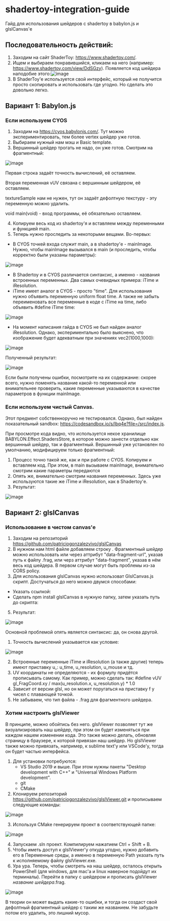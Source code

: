 # shadertoy-integration-guide
Гайд для использования шейдеров с shadertoy в babylon.js и glslCanvas'е

## Последовательность действий:

1. Заходим на сайт ShaderToy: https://www.shadertoy.com/.
2. Ищем и выбираем понравившийся, кликаем на него (например: https://www.shadertoy.com/view/DdSGzy). Появляется код шейдера наподобие этого:![image](https://user-images.githubusercontent.com/35637110/200515890-7d156489-1fb0-4f91-b37f-f1c4f64f898b.png)
3. В ShaderToy'е используется свой интерфейс, который не получится просто скопировать и использовать где угодно. Но сделать это довольно легко.

## Вариант 1: Babylon.js
### Если используем CYOS
1. Заходим на https://cyos.babylonjs.com/. Тут можно экспериментировать, тем более vertex шейдер уже готов.
2. Выбираем нужный нам мэш и Basic template.
3. Вершинный шейдер трогать не надо, он уже готов. Смотрим на фрагментный:

![image](https://user-images.githubusercontent.com/35637110/200520382-bcd0e8fc-90a4-42b1-b33f-eed623879ba8.png)

Первая строка задаёт точность вычислений, её оставляем. 

Вторая переменная vUV связана с вершинным шейдером, её оставляем. 

textureSample нам не нужен, тут он задаёт дефолтную текстуру - эту переменную можно удалить. 

void main(void) - вход программы, её обязательно оставляем. 

4. Копируем весь код из shadertoy'я и вставляем между переменными и функцией main.
5. Теперь нужно проследить за некоторыми вещами. Во-первых: 
  - В CYOS точкей входа служит main, а в shadertoy'е - mainImage. Нужно, чтобы mainImage вызывался в main (и проследить, чтобы корректно были указаны параметры):
   
![image](https://user-images.githubusercontent.com/35637110/200522384-f58cd782-91d4-457f-acab-7b492c7fa9f4.png)

  - В Shadertoy и в CYOS различается синтаксис, а именно - названия встроенных переменных. Два самых очевидных примера: iTime и iResolution. 
  - iTime имеет аналог в CYOS - просто "time". Для использования нужно объявить переменную uniform float time. А также не забыть переименовать все переменные в коде с iTime на time, либо объявить #define iTime time:
   
![image](https://user-images.githubusercontent.com/35637110/200525611-047958cf-1243-44b9-bda7-b69808b1279a.png)

  - На момент написания гайда в CYOS не был найден аналог iResolution. Однако, экспериментально было выяснено, что изображение будет адекватным при значениях vec2(1000,1000):

![image](https://user-images.githubusercontent.com/35637110/200525939-e402e00d-6342-49d7-b080-c9eca64379c1.png)

Полученный результат:

![image](https://user-images.githubusercontent.com/35637110/200526031-697a4c0e-b34d-482d-9218-257820cecb32.png)

Если были получены ошибки, посмотрите на их содержание: скорее всего, нужно поменять название какой-то переменной или внимательнее проверить, какие переменные указываются в качестве параметров в функции mainImage.

### Если используем чистый Canvas.
Этот предмент собственноручно не тестировался. Однако, был найден показательный sandbox: https://codesandbox.io/s/lbq4e?file=/src/index.js.

При просмотре кода видно, что используется некое хранилище BABYLON.Effect.ShadersStore, в которое можно занести отдельно как вершинный шейдер, так и фрагментный. Вершинный уже установлен по умолчанию, модифицируем только фрагментный:
1. Процесс точно такой же, как и при работе с CYOS. Копируем и вставляем код. При этом, в main вызываем mainImage, внимательно смотрим какие параметры передаются
2. Опять же, внимательно смотрим названия переменных. Здесь уже используются такие же iTime и iResolution, как в Shadertoy'е.
3. Результат:

![image](https://user-images.githubusercontent.com/35637110/200529303-66ebf89f-e0ea-41c4-8977-df5166cfca34.png)

## Вариант 2: glslCanvas
### Использование в чистом canvas'е
1. Заходим на репозиторий https://github.com/patriciogonzalezvivo/glslCanvas
2. В нужном нам html файле добавляем строку <canvas class="glslCanvas" data-fragment-url="shader.frag" width="500" height="500"></canvas>. Фрагментный шейдер можно использовать или через аттрибут "data-fragment-url", указав путь к файлу .frag, или черз аттрибут "data-fragment", указав в нём весь код шейдера.
В первом случае могут быть проблемы из-за CORS policy.
4. Для использования glslCanvas нужно использоват GlslCanvas.js скрипт. Достучаться до него можно двумся способами:
  - Указать ссылкой: <script type="text/javascript" src="https://rawgit.com/patriciogonzalezvivo/glslCanvas/master/dist/GlslCanvas.js"></script>
  - Сделать npm install glslCanvas в нужную папку, затем указать путь до скрипта: <script type="text/javascript" src="node_modules/glslCanvas/lib/GlslCanvas.js"></script>
5. Результат:

![image](https://user-images.githubusercontent.com/35637110/200546176-e2ea3889-fac5-415b-8565-376bd883e06a.png)

Основной проблемой опять является синтаксис: да, он снова другой.
1. Точность вычислений указывается как условие:

![image](https://user-images.githubusercontent.com/35637110/200547240-fdd0371e-8c32-4d72-b259-4fe724c1ee94.png)

2. Встроенные переменные iTime и iResolution (а также другие) теперь имеют приставку u_: u_time, u_resolution, u_mouse и тд.
3. UV координаты не определяются - их формулу придётся прописывать самому. Как пример, можно сделать так: #define vUV  gl_FragCoord.xy / max(u_resolution.x, u_resolution.y) * 1.0
4. Зависит от версии glsl, но он может поругаться на приставку f у чисел с плавающей точкой.
5. Не забываем, что тип файла - .frag для фрагментного шейдера. 

### Хотим настроить glslViewer
В принципе, можно обойтись без него. glslViewer позволяет тут же визуализировать наш шейдер, при этом он будет изменяться при каждом нашем изменении кода. Это также можно делать, обновляя страницу в браузере, к которой привязан наш шейдер. Но glslViewer также можно привязать, например, к sublime text'у или VSCode'у, тогда он будет частью интерфейса.

1. Для установки потребуются:
   - VS Studio 2019 и выше. При этом нужны пакеты "Desktop development with C++" и "Universal Windows Platform development".
   - git
   - CMake
2. Клонируем репозиторий https://github.com/patriciogonzalezvivo/glslViewer.git и прописываем следующие команды:

![image](https://user-images.githubusercontent.com/35637110/200550308-6bd60056-cf61-43f6-a902-d52c3ef5b7d8.png)

3. Используя CMake генерируем проект в соответствующей папке:

![image](https://user-images.githubusercontent.com/35637110/200551019-d6ae2d8e-a493-45aa-be48-59c4db5f2574.png)

4. Запускаем .sln проект. Компилируем нажатием Ctrl + Shift + B.
5. Чтобы иметь доступ к glslViewer'у откуда угодно, нужно добавить его в Переменные среды, а именно в переменную Path указать путь к исполняемому файлу glslViewer.exe.
6. Ура ура. Теперь, чтобы смотреть на наш шейдер, осталось открыть PowerShell (для windows, для mac'а и linux наверное подойдут их терминалы). Перейти в папку с шейдером и прописать glslViewer *название шейдера*.frag.

![image](https://user-images.githubusercontent.com/35637110/200553223-a11127a6-6c49-42e1-9512-ba53e8d736fe.png)

В теории он может выдать какие-то ошибки, и тогда он создаст свой дефолтный фрагментный шейдер с таким же названием. Не забудьте потом его удалить, это лишний мусор.
